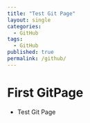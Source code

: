 ```yaml
---
title: "Test Git Page"
layout: single
categories:
  - GitHub
tags:
  - GitHub
published: true
permalink: /github/
---
```


# First GitPage

- Test Git Page
